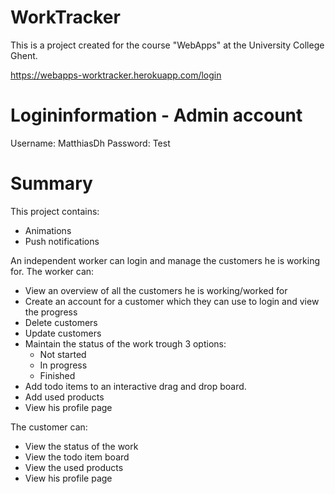 WorkTracker
================
This is a project created for the course "WebApps" at the University College Ghent.

https://webapps-worktracker.herokuapp.com/login

Logininformation - Admin account
================
Username: MatthiasDh
Password: Test

Summary
================
This project contains:
  - Animations
  - Push notifications
  
An independent worker can login and manage the customers he is working for.
The worker can:
  - View an overview of all the customers he is working/worked for
  - Create an account for a customer which they can use to login and view the progress
  - Delete customers
  - Update customers
  - Maintain the status of the work trough 3 options:
    - Not started
    - In progress
    - Finished
  - Add todo items to an interactive drag and drop board.
  - Add used products
  - View his profile page
  
The customer can:
  - View the status of the work
  - View the todo item board
  - View the used products
  - View his profile page
  
  

